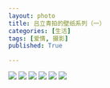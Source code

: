 ```yaml
---
layout: photo
title: 吕立青拍的壁纸系列（一）
categories: [生活]
tags: [爱情, 摄影]
published: True

---
```


![](https://raw.githubusercontent.com/JimmyLv/images/master/images/S50615-150245.jpg)
![](https://raw.githubusercontent.com/JimmyLv/images/master/images/S50616-152521.jpg)
![](https://raw.githubusercontent.com/JimmyLv/images/master/images/S50616-160623.jpg)
![](https://raw.githubusercontent.com/JimmyLv/images/master/images/S50616-160636.jpg)
![](https://raw.githubusercontent.com/JimmyLv/images/master/images/S50616-160846.jpg)
![](https://raw.githubusercontent.com/JimmyLv/images/master/images/S50616-160912.jpg)

